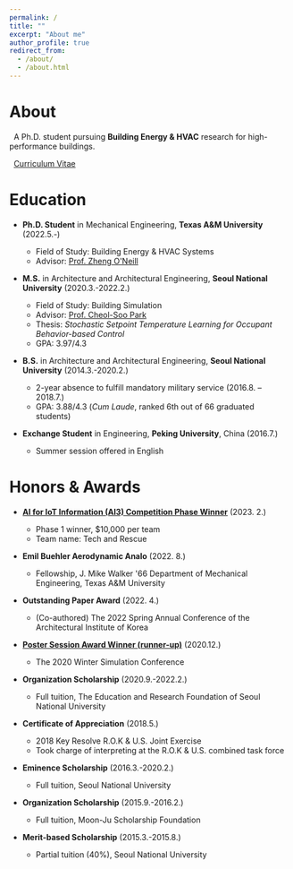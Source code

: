 ```yaml
---
permalink: /
title: ""
excerpt: "About me"
author_profile: true
redirect_from: 
  - /about/
  - /about.html
---
```

About
======
&nbsp; A Ph.D. student pursuing **Building Energy & HVAC** research for high-performance buildings.

&nbsp; [Curriculum Vitae](http://youngsik-choi.github.io/files/CV_ChoiY.pdf)


Education
======

* **Ph.D. Student** in Mechanical Engineering, **Texas A&M University** (2022.5.-)
  * Field of Study: Building Energy & HVAC Systems 
  * Advisor: [Prof. Zheng O'Neill](https://hvac.engr.tamu.edu/)

* **M.S.** in Architecture and Architectural Engineering, **Seoul National University** (2020.3.-2022.2.)
  * Field of Study: Building Simulation
  * Advisor: [Prof. Cheol-Soo Park](http://bs.snu.ac.kr/)
  * Thesis: *Stochastic Setpoint Temperature Learning for Occupant Behavior-based Control*
  * GPA: 3.97/4.3

* **B.S.** in Architecture and Architectural Engineering, **Seoul National University** (2014.3.-2020.2.)
  * 2-year absence to fulfill mandatory military service (2016.8. – 2018.7.)
  * GPA: 3.88/4.3 (*Cum Laude*, ranked 6th out of 66 graduated students)

* **Exchange Student** in Engineering, **Peking University**, China (2016.7.)
  * Summer session offered in English


Honors & Awards
======
* [**AI for IoT Information (AI3) Competition Phase Winner**](https://www.us-ignite.org/program/challenge-competitions/nist-iot-competition/) (2023. 2.)
  * Phase 1 winner, $10,000 per team
  * Team name: Tech and Rescue

* **Emil Buehler Aerodynamic Analo** (2022. 8.)
  * Fellowship, J. Mike Walker '66 Department of Mechanical Engineering, Texas A&M University

* **Outstanding Paper Award** (2022. 4.)
  * (Co-authored) The 2022 Spring Annual Conference of the Architectural Institute of Korea

* [**Poster Session Award Winner (runner-up)**](http://youngsik-choi.github.io/files/WSC2020_Award.pdf)	(2020.12.)
  * The 2020 Winter Simulation Conference

* **Organization Scholarship** (2020.9.-2022.2.)
  * Full tuition, The Education and Research Foundation of Seoul National University

* **Certificate of Appreciation** (2018.5.)
  * 2018 Key Resolve R.O.K & U.S. Joint Exercise
  * Took charge of interpreting at the R.O.K & U.S. combined task force

* **Eminence Scholarship** (2016.3.-2020.2.)
  * Full tuition, Seoul National University
  
* **Organization Scholarship** (2015.9.-2016.2.)
  * Full tuition, Moon-Ju Scholarship Foundation

* **Merit-based Scholarship** (2015.3.-2015.8.)
  * Partial tuition (40%), Seoul National University

